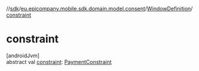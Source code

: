 //[sdk](../../../index.md)/[eu.epicompany.mobile.sdk.domain.model.consent](../index.md)/[WindowDefinition](index.md)/[constraint](constraint.md)

# constraint

[androidJvm]\
abstract val [constraint](constraint.md): [PaymentConstraint](../-payment-constraint/index.md)
